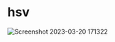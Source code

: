 # hsv
![Screenshot 2023-03-20 171322](https://user-images.githubusercontent.com/114796422/226330704-a17dcdb4-f761-4939-9584-009182b7c87d.png)
